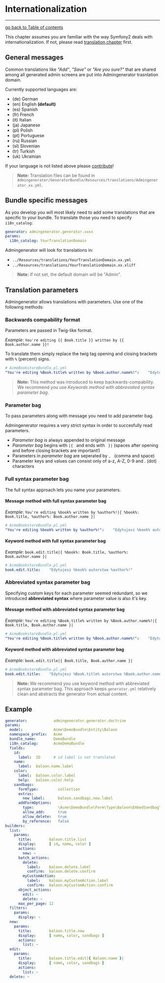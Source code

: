 # Internationalization
---------------------------------------

[go back to Table of contents][back-to-index]

[back-to-index]: https://github.com/symfony2admingenerator/AdmingeneratorGeneratorBundle/blob/master/Resources/doc/documentation.md

This chapter assumes you are familiar with the way Symfony2 deals with 
internationalization. If not, please read [translation chapter][i18n-1] first.

[i18n-1]: http://symfony.com/doc/current/book/translation.html

## General messages

Common translations like *"Add"*, *"Save"* or *"Are you sure?"* that are shared 
among all generated admin screens are put into Admingenerator trasnlation domain.
  
Currently supported languages are:

* (de) German
* (en) English **(default)**
* (es) Spanish
* (fr) French
* (it) Italian
* (ja) Japanese
* (pl) Polish
* (pt) Portuguese
* (ru) Russian
* (sl) Slovenian
* (tr) Turkish
* (uk) Ukrainian

If your language is not listed above please [contribute][general-1]!

[general-1]: https://github.com/symfony2admingenerator/AdmingeneratorGeneratorBundle

> **Note:** Translation files can be found in `Admingenerator/GeneratorBundle/Resources/translations/Admingenerator.xx.yml`.

## Bundle specific messages

As you develop you will most likely need to add some translations that are 
specific to your bundle. To translate those you need to specify `i18n_catalog`:

```yaml
generator: admingenerator.generator.xxxx
params:
  i18n_catalog: YourTranslationDomain
```
  
Admingenerator will look for translations in: 
  
* `../Resources/translations/YourTranslationDomain.xx.yml`
* `../Resources/translations/YourTranslationDomain.xx.xliff`

> **Note:** If not set, the default domain will be "Admin".  

## Translation parameters

Admingenerator allows translations with parameters. Use one of the following methods:

### Backwards compability format

Parameters are passed in Twig-like format. 

*Example*: `You're editing {{ Book.title }} written by {{ Book.author.name }}!`

To translate them simply replace the twig tag opening and closing brackets 
with `%` (percent) signs.

```yaml
# AcmeBookstoreBundle.pl.yml
"You're editing %Book.title% written by %Book.author.name%!":    "Edytujesz %Book.title% autorstwa %Book.author.name%!"
```

> **Note:** This method was introduced to keep backwards-compability. We recommend 
you use *Keywords method with abbreviated syntax parameter bag*.

### Parameter bag

To pass parameters along with message you need to add parameter bag.

Admingenerator requires a very strict syntax in order to succesfully read parameters.

* *Parameter bag* is always appended to original message
* *Parameter bag* begins with `|{ ` and ends with ` }|` (spaces after opening 
and before closing brackets are important!)
* Parameters in *parameter bag* are seperated by `, ` (comma and space)
* Parameter keys and values can consist only of a-z, A-Z, 0-9 and . (dot) characters

### Full syntax parameter bag

The full syntax approach lets you name your parameters.

#### Message method with full syntax parameter bag

*Example*: `You're editing %book% written by %author%!|{ %book%: Book.title, %author%: Book.author.name }|`

```yaml
# AcmeBookstoreBundle.pl.yml
"You're editing %book% written by %author%!":    "Edytujesz %book% autorstwa %author%!"
```

#### Keyword method with full syntax parameter bag

*Example*: `book.edit.title|{ %book%: Book.title, %author%: Book.author.name }|`

```yaml
# AcmeBookstoreBundle.pl.yml
book.edit.title:    "Edytujesz %book% autorstwa %author%!"
```

### Abbreviated syntax parameter bag

Specifying custom keys for each parameter seemed redundant, so we introduced 
**abbreviated syntax** where parameter value is also it's key.

#### Message method with abbreviated syntax parameter bag

*Example*: `You're editing %Book.title% written by %Book.author.name%!|{ Book.title, Book.author.name }|`

```yaml
# AcmeBookstoreBundle.pl.yml
"You're editing %Book.title% written by %Book.author.name%!":    "Edytujesz %Book.title% autorstwa %Book.author.name%!"
```

#### Keyword method with abbreviated syntax parameter bag

*Example*: `book.edit.title|{ Book.title, Book.author.name }|`

```yaml
# AcmeBookstoreBundle.pl.yml
book.edit.title:    "Edytujesz %Book.title% autorstwa %Book.author.name%!"
```

> **Note:** We recommend you use keyword method with abbreviated syntax 
parameter bag. This approach keeps `generator.yml` relatively clean and 
abstracts the generator from actual content.

## Example

```yaml
generator:            admingenerator.generator.doctrine
params:
  model:              Acme\DemoBundle\Entity\Baloon
  namespace_prefix:   Acme
  bundle_name:        DemoBundle
  i18n_catalog:       AcmeDemoBundle
  fields:
    id:
      label:  ID      # id label is not translated
    name:
      label:  baloon.name.label
    color:
      label:  baloon.color.label
      help:   baloon.color.help
    sandbags:
      formType:         collection
      extras:
        new_label:      baloon.sandbags.new.label
      addFormOptions:
        type:           \Acme\DemoBundle\Form\Type\Baloon\EmbedSandbagType
        allow_add:      true
        allow_delete:   true
        by_reference:   false
builders:
  list:
    params:
      title:        baloon.title.list
      display:      [ id, name, color ]
      actions:
        new: ~
      batch_actions:
        delete: 
          label:    baloon.delete.label
          confirm:  baloon.delete.confirm
        myCustomAction:
          label:    baloon.myCustomAction.label
          confirm:  baloon.myCustomAction.confirm
      object_actions:
        edit: ~
        delete: ~
      max_per_page: 12
  filters:
    params:
      display: ~
  new:
    params:
      title:        baloon.title.new
      display:      [ name, color, sandbags ]
      actions:
        list: ~
  edit:
    params:
      title:        baloon.title.edit|{ Baloon.name }| 
      display:      [ name, color, sandbags ]
      actions:
        list: ~
  delete: ~
```